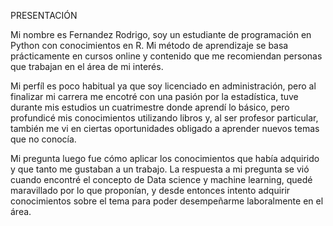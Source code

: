 PRESENTACIÓN

Mi nombre es Fernandez Rodrigo, soy un estudiante de programación en Python con conocimientos en R. Mi método de aprendizaje se basa prácticamente en cursos online y contenido que me recomiendan personas que trabajan en el área de mi interés. 

  Mi perfíl es poco habitual ya que soy licenciado en administración, pero al finalizar mi carrera me encotré con una pasión por la estadística, tuve durante mis estudios un cuatrimestre donde aprendí lo básico, pero profundicé mis conocimientos utilizando libros y, al ser profesor particular, también me vi en ciertas oportunidades obligado a aprender nuevos temas que no conocía.
  
  Mi pregunta luego fue cómo aplicar los conocimientos que había adquirido y que tanto me gustaban a un trabajo.
  La respuesta a mi pregunta se vió cuando encontré el concepto de Data science y machine learning, quedé maravillado por lo que proponían, y desde entonces intento adquirir conocimientos sobre el tema para poder desempeñarme laboralmente en el área.
